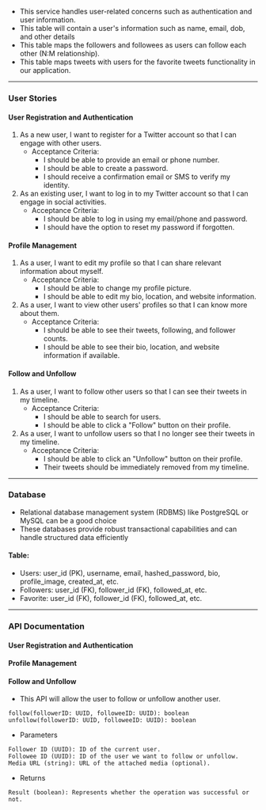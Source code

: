 - This service handles user-related concerns such as authentication and user information.
- This table will contain a user's information such as name, email, dob, and other details
- This table maps the followers and followees as users can follow each other (N:M relationship).
- This table maps tweets with users for the favorite tweets functionality in our application.


---


### User Stories

#### User Registration and Authentication
1. As a new user, I want to register for a Twitter account so that I can engage with other users.
    - Acceptance Criteria:
        - I should be able to provide an email or phone number.
        - I should be able to create a password.
        - I should receive a confirmation email or SMS to verify my identity.
2. As an existing user, I want to log in to my Twitter account so that I can engage in social activities.
    - Acceptance Criteria:
        - I should be able to log in using my email/phone and password.
        - I should have the option to reset my password if forgotten.


#### Profile Management
1. As a user, I want to edit my profile so that I can share relevant information about myself.
    - Acceptance Criteria:
        - I should be able to change my profile picture.
        - I should be able to edit my bio, location, and website information.
2. As a user, I want to view other users' profiles so that I can know more about them.
    - Acceptance Criteria:
        - I should be able to see their tweets, following, and follower counts.
        - I should be able to see their bio, location, and website information if available.

#### Follow and Unfollow
1. As a user, I want to follow other users so that I can see their tweets in my timeline.
    - Acceptance Criteria:
        - I should be able to search for users.
        - I should be able to click a "Follow" button on their profile.
2. As a user, I want to unfollow users so that I no longer see their tweets in my timeline.
    - Acceptance Criteria:
        - I should be able to click an "Unfollow" button on their profile.
        - Their tweets should be immediately removed from my timeline.


---


### Database

- Relational database management system (RDBMS) like PostgreSQL or MySQL can be a good choice
- These databases provide robust transactional capabilities and can handle structured data efficiently

#### Table:
- Users: user_id (PK), username, email, hashed_password, bio, profile_image, created_at, etc.
- Followers: user_id (FK), follower_id (FK), followed_at, etc.
- Favorite: user_id (FK), follower_id (FK), followed_at, etc.


---


### API Documentation

#### User Registration and Authentication

#### Profile Management

#### Follow and Unfollow
- This API will allow the user to follow or unfollow another user.
```
follow(followerID: UUID, followeeID: UUID): boolean
unfollow(followerID: UUID, followeeID: UUID): boolean
```
- Parameters
```
Follower ID (UUID): ID of the current user.
Followee ID (UUID): ID of the user we want to follow or unfollow.
Media URL (string): URL of the attached media (optional).
```
- Returns
```
Result (boolean): Represents whether the operation was successful or not.
```